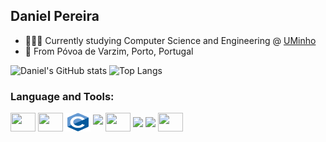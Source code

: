 ## Daniel Pereira

- 👨🏻‍💻 Currently studying Computer Science and Engineering @ [UMinho]
- 📍 From Póvoa de Varzim, Porto, Portugal




![Daniel's GitHub stats](https://github-readme-stats.vercel.app/api?username=danielsp45&show_icons=true&theme=dark)
![Top Langs](https://github-readme-stats.vercel.app/api/top-langs/?username=danielsp45&layout=compact&theme=dark&hide=html,css)


### Language and Tools:
<div>
  <img align="center" height="30" width="40" src="https://cdn.jsdelivr.net/gh/devicons/devicon/icons/haskell/haskell-original.svg" />
  <img align="center" height="30" width="40" src="https://cdn.jsdelivr.net/gh/devicons/devicon/icons/python/python-original.svg" />
  <img align="center" height="30" width="40" src="https://raw.githubusercontent.com/devicons/devicon/2ae2a900d2f041da66e950e4d48052658d850630/icons/c/c-original.svg" />
  <img src="https://cdn.jsdelivr.net/gh/devicons/devicon/icons/elixir/elixir-original.svg" />
  <img align="center" height="30" width="40" src="https://icongr.am/devicon/vim-original.svg?size=128&color=currentColor" />
  <img align="center" height="30" src="https://cdn.jsdelivr.net/gh/devicons/devicon/icons/vscode/vscode-original.svg" />
  <img align="center" height="30" src="https://cdn.jsdelivr.net/gh/devicons/devicon/icons/git/git-original.svg" />         
  <img align="center" height="30" width="40" src="https://cdn.jsdelivr.net/gh/devicons/devicon/icons/bash/bash-original.svg" />
  
  


  
  [twitter]: https://twitter.com/danielsp_45
  [UMinho]: https://www.uminho.pt/PT
  [instagram]: https://www.instagram.com/danielsp_45/
  
